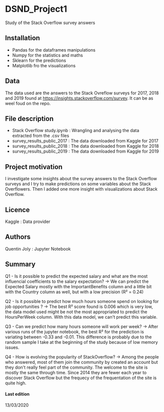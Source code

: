 # DSND_Project1
Study of the Stack Overflow survey answers 
<br>
## Installation
- Pandas      for the dataframes manipulations
- Numpy       for the statistics and maths
- Sklearn     for the predictions
- Matplotlib  fro the visualizations

## Data
The data used are the answers to the Stack Ovreflow surveys for 2017, 2018 and 2019 found at https://insights.stackoverflow.com/survey. It can be as weel foud on the repo.

## File description
- Stack Overflow study.ipynb : Wrangling and analysing the data extracted from the .csv files
- survey_results_public_2017 : The data downloaded from Kaggle for 2017
- survey_results_public_2018 : The data downloaded from Kaggle for 2018
- survey_results_public_2019 : The data downloaded from Kaggle for 2019

## Project motivation
I investigate some insights about the survey answers to the Stack Overflow surveys and I try to make predictions on some variables about the Stack Overflowers. Then I added one more insight with visualizations about Stack Overflow.

## Licence
Kaggle : Data provider

## Authors 
Quentin Joly : Jupyter Notebook

## Summary
Q1 - Is it possible to predict the expected salary and what are the most influencial coefficients to the salary expectation?
   -> We can predict the Expected Salary mostly with the ImportantBenefits column and a little bit with the Country column as well, but with a low precision (R² = 0.24)
   
Q2 - Is it possible to predict how much hours someone spend on looking for job opportunities ?
   -> The best R² score found is 0.006 which is very low, the data model used might be not the most appropriated to predict the HoursPerWeek column. With this data model, we can't predict this variable.
   
Q3 - Can we predict how many hours someone will work per week?
   -> After various runs of the jupyter notebook, the best R² for the prediction is variating between -0.33 and -0.01. This difference is probably due to the random sample I take at the beginning of the study because of low memory issues.
   
Q4 - How is evolving the popularity of StackOverflow?
   -> Among the people who answered, most of them join the community by created an account but they don't really feel part of the community. The welcome to the site is mostly the same through time. Since 2014 they are fewer each year to discover Stack Overflow but the frequecy of the frequentation of the site is quite high.
   
#### Last edition
13/03/2020
